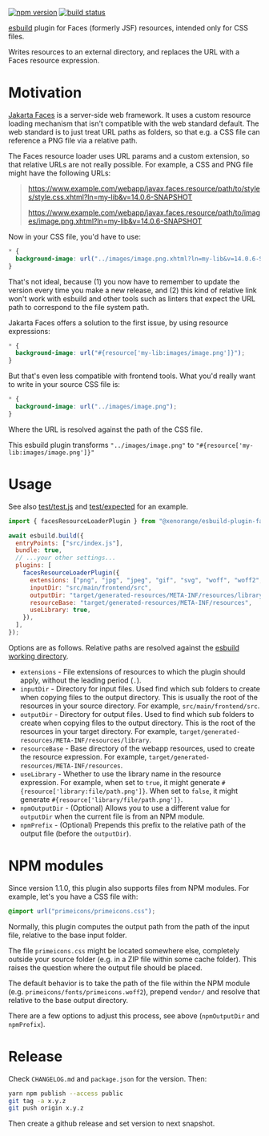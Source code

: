 [![npm version](https://img.shields.io/npm/v/@xenorange/esbuild-plugin-faces-resource-loader)](https://www.npmjs.com/package/@xenorange/esbuild-plugin-faces-resource-loader) [![build status](https://github.com/blutorange/esbuild-plugin-faces-resource-loader/actions/workflows/node.js.yml/badge.svg)](https://github.com/blutorange/esbuild-plugin-faces-resource-loader/actions)

[esbuild](https://esbuild.github.io/) plugin for Faces (formerly JSF) resources,
intended only for CSS files.


Writes resources to an external directory, and replaces the URL with a Faces
resource expression.

# Motivation

[Jakarta Faces](https://en.wikipedia.org/wiki/Jakarta_Faces) is a server-side
web framework. It uses a custom resource loading mechanism that isn't compatible
with the web standard default. The web standard is to just treat URL paths as
folders, so that e.g. a CSS file can reference a PNG file via a relative path.

The Faces resource loader uses URL params and a custom extension, so that relative
URLs are not really possible. For example, a CSS and PNG file might have the
following URLs:

> https://www.example.com/webapp/javax.faces.resource/path/to/styles/style.css.xhtml?ln=my-lib&v=14.0.6-SNAPSHOT
>
> https://www.example.com/webapp/javax.faces.resource/path/to/images/image.png.xhtml?ln=my-lib&v=14.0.6-SNAPSHOT

Now in your CSS file, you'd have to use:

```css
* {
  background-image: url("../images/image.png.xhtml?ln=my-lib&v=14.0.6-SNAPSHOT");
}
```

That's not ideal, because (1) you now have to remember to update the version 
every time you make a new release, and (2) this kind of relative link won't work
with esbuild and other tools such as linters that expect the URL path to
correspond to the file system path.

Jakarta Faces offers a solution to the first issue, by using resource expressions:

```css
* {
  background-image: url("#{resource['my-lib:images/image.png']}");
}
```

But that's even less compatible with frontend tools. What you'd really want to
write in your source CSS file is:

```css
* {
  background-image: url("../images/image.png");
}
```

Where the URL is resolved against the path of the CSS file.

This esbuild plugin transforms `"../images/image.png"` to `"#{resource['my-lib:images/image.png']}"`

# Usage

See also [test/test.js](test/test.js) and [test/expected](test/expected) for an example.

```js
import { facesResourceLoaderPlugin } from "@xenorange/esbuild-plugin-faces-resource-loader";

await esbuild.build({
  entryPoints: ["src/index.js"],
  bundle: true,
  // ...your other settings...
  plugins: [
    facesResourceLoaderPlugin({
      extensions: ["png", "jpg", "jpeg", "gif", "svg", "woff", "woff2", "ttf", "eot"],
      inputDir: "src/main/frontend/src",
      outputDir: "target/generated-resources/META-INF/resources/library",
      resourceBase: "target/generated-resources/META-INF/resources",
      useLibrary: true,
    }),
  ],
});
```

Options are as follows. Relative paths are resolved against the
[esbuild working directory](https://esbuild.github.io/api/#working-directory).

* `extensions` - File extensions of resources to which the plugin should apply,
without the leading period (`.`).
* `inputDir` - Directory for input files. Used find which sub folders to create
when copying files to the output directory. This is usually the root of the
resources in your source directory. For example, `src/main/frontend/src`.
* `outputDir` - Directory for output files. Used to find which sub folders to
create when copying files to the output directory. This is the root of the
resources  in your target directory. For example,
`target/generated-resources/META-INF/resources/library`.
* `resourceBase` - Base directory of the webapp resources, used to create the
resource expression. For example,
`target/generated-resources/META-INF/resources`.
* `useLibrary` - Whether to use the library name in the resource expression. For
example, when set to `true`, it might generate
`#{resource['library:file/path.png']}`. When set to `false`, it might generate
`#{resource['library/file/path.png']}`.
* `npmOutputDir` - (Optional) Allows you to use a different value for `outputDir`
  when the current file is from an NPM module.
* `npmPrefix` - (Optional) Prepends this prefix to the relative path
  of the output file (before the `outputDir`).

# NPM modules

Since version 1.1.0, this plugin also supports files from NPM modules. For example,
let's you have a CSS file with:

```css
@import url("primeicons/primeicons.css");
```

Normally, this plugin computes the output path from the path of
the input file, relative to the base input folder.

The file `primeicons.css` might be located somewhere else, completely outside
your source folder (e.g. in a ZIP file within some cache folder). This raises
the question where the output file should be placed.

The default behavior is to take the path of the file within the NPM module
(e.g. `primeicons/fonts/primeicons.woff2`), prepend `vendor/` and resolve that
relative to the base output directory.

There are a few options to adjust this process, see above (`npmOutputDir` and
`npmPrefix`).

# Release

Check `CHANGELOG.md` and `package.json` for the version. Then:

```sh
yarn npm publish --access public
git tag -a x.y.z
git push origin x.y.z
```

Then create a github release and set version to next snapshot.
